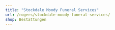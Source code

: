 ```yaml
---
title: "Stockdale Moody Funeral Services"
url: /rogers/stockdale-moody-funeral-services/
shop: Bestattungen
---
```

